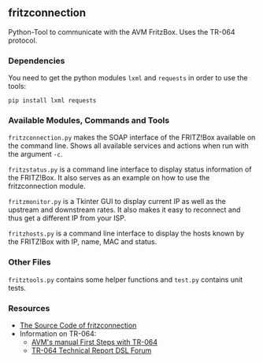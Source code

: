## fritzconnection

Python-Tool to communicate with the AVM FritzBox.
Uses the TR-064 protocol.

### Dependencies

You need to get the python modules `lxml` and `requests` in order to use the tools:

    pip install lxml requests

### Available Modules, Commands and Tools

`fritzconnection.py` makes the SOAP interface of the FRITZ!Box available on the command line.
Shows all available services and actions when run with the argument `-c`.

`fritzstatus.py` is a command line interface to display status information of the FRITZ!Box.
It also serves as an example on how to use the fritzconnection module.

`fritzmonitor.py` is a Tkinter GUI to display current IP as well as the upstream and downstream rates.
It also makes it easy to reconnect and thus get a different IP from your ISP.

`fritzhosts.py` is a command line interface to display the hosts known by the FRITZ!Box with IP, name, MAC and status.

### Other Files

`fritztools.py` contains some helper functions and `test.py` contains unit tests.

### Resources

* [The Source Code of fritzconnection](https://bitbucket.org/kbr/fritzconnection)
* Information on TR-064:
  * [AVM's manual First Steps with TR-064](http://www.avm.de/de/Extern/files/tr-064/AVM_TR-064_first_steps.pdf)
  * [TR-064 Technical Report DSL Forum](http://www.broadband-forum.org/technical/download/TR-064.pdf)

